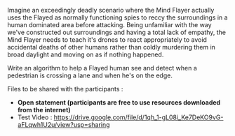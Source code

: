 Imagine an exceedingly deadly scenario where the Mind Flayer actually uses the Flayed as normally functioning spies to reccy the surroundings in a human dominated area before attacking.
Being unfamiliar with the way we've constructed out surroundings and having a total lack of empathy, the Mind Flayer needs to teach it's drones to react appropriately to avoid accidental deaths of other humans rather than coldly murdering them in broad daylight and moving on as if nothing happened.

Write an algorithm to help a Flayed human see and detect when a pedestrian is crossing a lane and when he's on the edge.

Files to be shared with the participants : 
- **Open statement (participants are free to use resources downloaded from the internet)**
- Test Video : https://drive.google.com/file/d/1qh_1-gL08i_Ke7DeKO9vG-aFLqwh1U2u/view?usp=sharing
